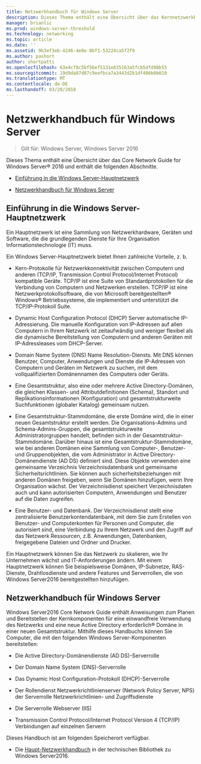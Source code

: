 ```yaml
---
title: Netzwerkhandbuch für Windows Server
description: Dieses Thema enthält eine Übersicht über das Kernnetzwerkhandbuch, wodurch Sie zum Planen und Bereitstellen der Kernkomponenten für eine einwandfreie Verwendung des Netzwerks und eine neue Active Directory-Domäne in einer neuen Gesamtstruktur mit Windows Server2016 erforderlich
manager: brianlic
ms.prod: windows-server-threshold
ms.technology: networking
ms.topic: article
ms.date: ''
ms.assetid: 9b3ef3eb-4246-4e0e-8bf1-53224ca5f2f9
ms.author: pashort
author: shortpatti
ms.openlocfilehash: 63e4cf8c5bf56ef5131e835163a5fcb5dfd98b55
ms.sourcegitcommit: 19d9da87d87c9eefbca7a3443d2b1df486b0b010
ms.translationtype: MT
ms.contentlocale: de-DE
ms.lasthandoff: 03/28/2018
---
```

# <a name="core-network-guide-for-windows-server"></a>Netzwerkhandbuch für Windows Server

>Gilt für: Windows Server, Windows Server 2016

Dieses Thema enthält eine Übersicht über das Core Network Guide for Windows Server&reg; 2016 und enthält die folgenden Abschnitte.  
  
-   [Einführung in die Windows Server-Hauptnetzwerk](#bkmk_intro)  
  
-   [Netzwerkhandbuch für Windows Server](#bkmk_core)  
  
## <a name="bkmk_intro"></a>Einführung in die Windows Server-Hauptnetzwerk

Ein Hauptnetzwerk ist eine Sammlung von Netzwerkhardware, Geräten und Software, die die grundlegenden Dienste für Ihre Organisation Informationstechnologie (IT) muss.

Ein Windows Server-Hauptnetzwerk bietet Ihnen zahlreiche Vorteile, z. b.

- Kern-Protokolle für Netzwerkkonnektivität zwischen Computern und anderen (TCP/IP, Transmission Control Protocol/Internet Protocol) kompatible Geräte. TCP/IP ist eine Suite von Standardprotokollen für die Verbindung von Computern und Netzwerken erstellen. TCP/IP ist eine Netzwerkprotokollsoftware, die von Microsoft bereitgestellten&reg; Windows&reg; Betriebssysteme, die implementiert und unterstützt die TCP/IP-Protokoll Suite.

- Dynamic Host Configuration Protocol (DHCP) Server automatische IP-Adressierung. Die manuelle Konfiguration von IP-Adressen auf allen Computern in Ihrem Netzwerk ist zeitaufwändig und weniger flexibel als die dynamische Bereitstellung von Computern und anderen Geräten mit IP-Adressleases vom DHCP-Server.

- Domain Name System (DNS) Name Resolution-Diensts. Mit DNS können Benutzer, Computer, Anwendungen und Dienste die IP-Adressen von Computern und Geräten im Netzwerk zu suchen, mit dem vollqualifizierten Domänennamen des Computers oder Geräts.

- Eine Gesamtstruktur, also eine oder mehrere Active Directory-Domänen, die gleichen Klassen- und Attributdefinitionen (Schema), Standort und Replikationsinformationen (Konfiguration) und gesamtstrukturweite Suchfunktionen (globaler Katalog) gemeinsam nutzen.

- Eine Gesamtstruktur-Stammdomäne, die erste Domäne wird, die in einer neuen Gesamtstruktur erstellt werden. Die Organisations-Admins und Schema-Admins-Gruppen, die gesamtstrukturweite Administratorgruppen handelt, befinden sich in der Gesamtstruktur-Stammdomäne. Darüber hinaus ist eine Gesamtstruktur-Stammdomäne, wie bei anderen Domänen eine Sammlung von Computer-, Benutzer- und Gruppenobjekten, die vom Administrator in Active Directory-Domänendienste (AD DS) definiert sind. Diese Objekte verwenden eine gemeinsame Verzeichnis Verzeichnisdatenbank und gemeinsame Sicherheitsrichtlinien. Sie können auch sicherheitsbeziehungen mit anderen Domänen freigeben, wenn Sie Domänen hinzufügen, wenn Ihre Organisation wächst. Der Verzeichnisdienst speichert Verzeichnisdaten auch und kann autorisierten Computern, Anwendungen und Benutzer auf die Daten zugreifen.

- Eine Benutzer- und Datenbank. Der Verzeichnisdienst stellt eine zentralisierte Benutzerkontendatenbank, mit dem Sie zum Erstellen von Benutzer- und Computerkonten für Personen und Computer, die autorisiert sind, eine Verbindung zu Ihrem Netzwerk und den Zugriff auf das Netzwerk Ressourcen, z.B. Anwendungen, Datenbanken, freigegebene Dateien und Ordner und Drucker.

Ein Hauptnetzwerk können Sie das Netzwerk zu skalieren, wie Ihr Unternehmen wächst und IT-Anforderungen ändern. Mit einem Hauptnetzwerk können Sie beispielsweise Domänen, IP-Subnetze, RAS-Dienste, Drahtlosdienste und andere Features und Serverrollen, die von Windows Server2016 bereitgestellten hinzufügen.

## <a name="bkmk_core"></a>Netzwerkhandbuch für Windows Server

Windows Server2016 Core Network Guide enthält Anweisungen zum Planen und Bereitstellen der Kernkomponenten für eine einwandfreie Verwendung des Netzwerks und eine neue Active Directory erforderlich&reg; Domäne in einer neuen Gesamtstruktur. Mithilfe dieses Handbuchs können Sie Computer, die mit den folgenden Windows Server-Komponenten bereitstellen:

- Die Active Directory-Domänendienste (AD DS)-Serverrolle

- Der Domain Name System (DNS)-Serverrolle

- Das Dynamic Host Configuration-Protokoll (DHCP)-Serverrolle

- Der Rollendienst Netzwerkrichtlinienserver (Network Policy Server, NPS) der Serverrolle Netzwerkrichtlinien- und Zugriffsdienste

- Die Serverrolle Webserver (IIS)

- Transmission Control Protocol/Internet Protocol Version 4 (TCP/IP) Verbindungen auf einzelnen Servern

Dieses Handbuch ist am folgenden Speicherort verfügbar.

- Die [Haupt-Netzwerkhandbuch](../core-network-guide/Core-Network-Guide.md) in der technischen Bibliothek zu Windows Server2016.
  


